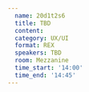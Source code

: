 ```yaml
---
  name: 20d1t2s6
  title: TBD
  content:
  category: UX/UI
  format: REX
  speakers: TBD
  room: Mezzanine
  time_start: '14:00'
  time_end: '14:45'
---
```


